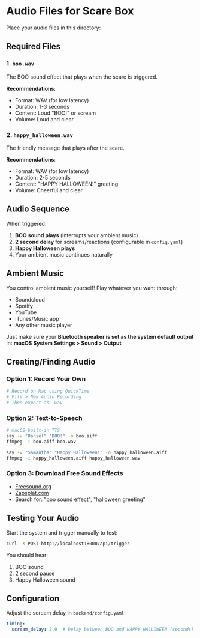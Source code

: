 # Audio Files for Scare Box

Place your audio files in this directory:

## Required Files

### 1. `boo.wav`
The BOO sound effect that plays when the scare is triggered.

**Recommendations**:
- Format: WAV (for low latency)
- Duration: 1-3 seconds
- Content: Loud "BOO!" or scream
- Volume: Loud and clear

### 2. `happy_halloween.wav`
The friendly message that plays after the scare.

**Recommendations**:
- Format: WAV (for low latency)
- Duration: 2-5 seconds
- Content: "HAPPY HALLOWEEN!" greeting
- Volume: Cheerful and clear

## Audio Sequence

When triggered:
1. **BOO sound plays** (interrupts your ambient music)
2. **2 second delay** for screams/reactions (configurable in `config.yaml`)
3. **Happy Halloween plays**
4. Your ambient music continues naturally

## Ambient Music

You control ambient music yourself! Play whatever you want through:
- Soundcloud
- Spotify
- YouTube
- iTunes/Music app
- Any other music player

Just make sure your **Bluetooth speaker is set as the system default output** in:
**macOS System Settings > Sound > Output**

## Creating/Finding Audio

### Option 1: Record Your Own
```bash
# Record on Mac using QuickTime
# File > New Audio Recording
# Then export as .wav
```

### Option 2: Text-to-Speech
```bash
# macOS built-in TTS
say -v "Daniel" "BOO!" -o boo.aiff
ffmpeg -i boo.aiff boo.wav

say -v "Samantha" "Happy Halloween!" -o happy_halloween.aiff
ffmpeg -i happy_halloween.aiff happy_halloween.wav
```

### Option 3: Download Free Sound Effects
- [Freesound.org](https://freesound.org)
- [Zapsplat.com](https://www.zapsplat.com)
- Search for: "boo sound effect", "halloween greeting"

## Testing Your Audio

Start the system and trigger manually to test:
```bash
curl -X POST http://localhost:8000/api/trigger
```

You should hear:
1. BOO sound
2. 2 second pause
3. Happy Halloween sound

## Configuration

Adjust the scream delay in `backend/config.yaml`:
```yaml
timing:
  scream_delay: 2.0  # Delay between BOO and HAPPY HALLOWEEN (seconds)
```

